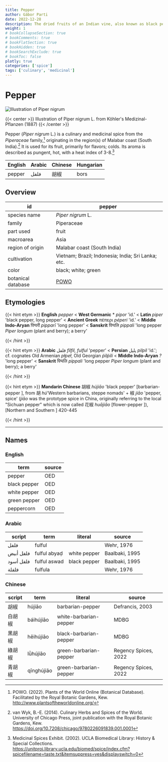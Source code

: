 ```yaml
---
title: Pepper
author: Gábor Parti
date: 2022-12-28
description: The dried fruits of an Indian vine, also known as black pepper.
weight: 1
# bookCollapseSection: true
# bookComments: true
# bookFlatSection: true
# bookHidden: true
# bookSearchExclude: true
# bookToc: false
plotly: true
categories: ['spice']
tags: ['culinary', 'medicinal']
---
```


# Pepper

![Illustration of Piper nigrum](/images/kohler/pepper.png)

{{< center >}}
Illustration of Piper nigrum L. from Köhler's Medizinal-Pflanzen (1887)
{{< /center >}}

Pepper (*Piper nigrum* L.) is a culinary and medicinal spice from the *Piperaceae* family,[^powo] originating in the region(s) of Malabar coast (South India).[^van_wyk_culinary_2014] It is used for its fruit, primarily for flavors; colds. Its aroma is described as pungent, hot, with a heat index of 3-8.[^ucla_medicinal_2002]

|English|Arabic|Chinese|Hungarian|
|-------|------|-------|---------|
| pepper| فلفل |   胡椒  |   bors  |

## Overview

|        id        |                       pepper                      |
|------------------|---------------------------------------------------|
|   species name   |                 *Piper nigrum* L.                 |
|      family      |                     Piperaceae                    |
|     part used    |                       fruit                       |
|     macroarea    |                        Asia                       |
| region of origin |            Malabar coast (South India)            |
|    cultivation   | Vietnam; Brazil; Indonesia; India; Sri Lanka; etc.|
|       color      |                black; white; green                |
|botanical database|[POWO](https://powo.science.kew.org/taxon/682369-1)|

## Etymologies

{{< hint etym >}}
**English** *pepper* < **West Germanic** * *pipor* 'id.' < **Latin** *piper* 'black pepper, long pepper' < **Ancient Greek** πέπερι *péperi* 'id.' < **Middle Indo-Aryan** पिप्परी *pipparī* 'long pepper' < **Sanskrit** पिप्पलि *pippali* 'long pepper *Piper longum* (plant and berry); a berry'



{{< /hint >}}

{{< hint etym >}}
**Arabic** فلفل *filfil, fulful* 'pepper' < **Persian** پلپل *pilpil* 'id.'; cf. cognates Old Armenian *płpeł*, Old Georgian *ṗilṗili* < **Middle Indo-Aryan** *?* 'long pepper' < **Sanskrit** पिप्पलि *pippali* 'long pepper *Piper longum* (plant and berry); a berry'



{{< /hint >}}

{{< hint etym >}}
**Mandarin Chinese** 胡椒 *hú​jiāo* 'black pepper' [barbarian-pepper ], from 胡 *hú​* 'Western barbarians, steppe nomads' + 椒 *jiāo* 'pepper, spice' (*jiāo* was the prototype spice in China, originally referring to the local "Sichuan pepper" which is now called 花椒 *huājiāo* [flower-pepper ]), [Northern and Southern ] 420-445



{{< /hint >}}

***

## Names

### English

|    term    |source|
|------------|------|
|   pepper   |  OED |
|black pepper|  OED |
|white pepper|  OED |
|green pepper|  OED |
| peppercorn |  OED |

### Arabic

|  script |    term    |   literal  |    source    |
|---------|------------|------------|--------------|
|   فلفل  |   fulful   |            |  Wehr, 1976  |
|فلفل أبيض|fulful abyaḍ|white pepper|Baalbaki, 1995|
|فلفل أسود|fulful aswad|black pepper|Baalbaki, 1995|
|  فلفلة  |   fulfula  |            |  Wehr, 1976  |

### Chinese

|script|   term   |        literal       |       source       |
|------|----------|----------------------|--------------------|
|  胡椒  |  hújiāo  |   barbarian-pepper   |   Defrancis, 2003  |
|  白胡椒 | báihújiāo|white-barbarian-pepper|        MDBG        |
|  黑胡椒 | hēihújiāo|black-barbarian-pepper|        MDBG        |
|  綠胡椒 | lǜhújiāo |green-barbarian-pepper|Regency Spices, 2022|
|  青胡椒 |qīnghújiāo|green-barbarian-pepper|Regency Spices, 2022|

[^powo]: POWO. (2022). Plants of the World Online (Botanical Database). Facilitated by the Royal Botanic Gardens, Kew. http://www.plantsoftheworldonline.org/
[^van_wyk_culinary_2014]: van Wyk, B.-E. (2014). Culinary Herbs and Spices of the World. University of Chicago Press, joint publication with the Royal Botanic Gardens, Kew. https://doi.org/10.7208/chicago/9780226091839.001.0001
[^ucla_medicinal_2002]: Medicinal Spices Exhibit. (2002). UCLA Biomedical Library: History & Special Collections. https://unitproj.library.ucla.edu/biomed/spice/index.cfm?spicefilename=taste.txt&itemsuppress=yes&displayswitch=0

